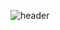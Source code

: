 ![header](https://capsule-render.vercel.app/api?type=soft&color=sylinder&height=200&section=header&text=안녕하세요&fontSize=90)



